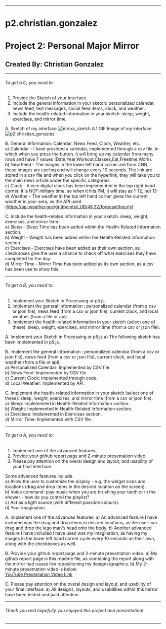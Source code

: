 --------------------------------------------------------------------------------------------------------------------------------------------------------------------

# p2.christian.gonzalez
# Project 2: Personal Major Mirror
## Created By: Christian Gonzalez

--------------------------------------------------------------------------------------------------------------------------------------------------------------------

###### To get a C, you need to
  1. Provide the Sketch of your interface.
  2. Include the general information in your sketch: personalized calendar, news feed, text messages, social feed items, clock, and weather.
  3. Include the health-related information in your sketch: sleep, weight, exercises, and mirror time.
  
  A. Sketch of my interface
![mirror_sketch](https://user-images.githubusercontent.com/83322401/201550841-ec716455-507b-4eb7-ad5e-e81a783f7975.png)
 A.1 GIF Image of my interface <br />
 ![p2 christian_gonzalez](https://user-images.githubusercontent.com/83322401/201551466-ba922d2b-1a6c-4574-93b5-e3ea18cedc8f.gif)

  B. General Information: Calendar, News Feed, Clock, Weather, etc.
     <br />a) Calendar - I have provided a calendar, implemented through a csv file, in which when you press the button, it will bring up my calendar from many rows and have        7 values (Date,Year,Workout,Classes,Eat,Freetime,Work).
     <br />b) New Feed - The images in the lower left hand corner are from CNN, these images are cycling and will change every 10 seconds. The link are stored in a csv file          and when you click on the hyperlink, they will take you to the main news article under the specific categories.
     <br />c) Clock - A nice digital clock has been implemented in the top right hand corner, it is NOT military time, so when it hits PM, it will stay as 1-12, not 13-
     <br />d) Weather - The weather in the top left hand corner gives the current weather in your area, as the API used                                                              (https://api.weather.gov/gridpoints/LUB/48,32/forecast/hourly).
  
  C. Include the health-related information in your sketch: sleep, weight, exercises, and mirror time.
    <br /> a) Sleep - Sleep Time has been added within the Health-Related Information section.
    <br /> b) Weight - Weight has been added within the Health-Related Information section.
    <br /> c) Exercises - Exercises have been added as their own section, as checkboxes give the user a chance to check off what exercises they have completed for the day.
     <br />d) Mirror Time - Mirror Time has been added as its own section, as a csv has been use to show this.
 
--------------------------------------------------------------------------------------------------------------------------------------------------------------------

###### To get a B, you need to:
  1. Implement your Sketch in Processing or p5.js
  2. Implement the general information : personalized calendar (from a csv or json file), news feed (from a csv or json file), current clock, and local weather (from a      file or api).
  3. Implement the health-related information in your sketch (select one of these): sleep, weight, exercises, and mirror time (from a csv or json file). 
  
  A. Implement your Sketch in Processing or p5.js
    a) The following sketch has been implemented in p5.js.

  B. Implement the general information : personalized calendar (from a csv or json file), news feed (from a csv or json file), current clock, and local weather (from a      file or api).
     <br />a) Personalized Calendar: Implemented by CSV file.
     <br />b) News Feed: Implemented by CSV file.
     <br />c) Current Clock: Implemented through code.
     <br />d) Local Weather: Implemented by API.
 
  C. Implement the health-related information in your sketch (select one of these): sleep, weight, exercises, and mirror time (from a csv or json file).
     <br />a) Sleep: Implemented in Health-Related Information section.
     <br />b) Weight: Implemented in Health-Related Information section.
     <br />c) Exercises: Implemented in Exercises section.
     <br />d) Mirror Time: Implemented with CSV file.

--------------------------------------------------------------------------------------------------------------------------------------------------------------------

###### To get a A, you need to:
  1. Implement one of the advanced features.
  2. Provide your github report page and 2-minute presentation video.
  3. Please pay attention on the overal design and layout, and usability of your final interface.

  Some advanced features include:
     <br />a) Allow the user to customize the display - e.g. the widget sizes and locations (drag and drop items in the desired location on the screen).
     <br />b) Voice command: play music when you are brushing your teeth or in the shower - how do you control the playlist?
     <br />c) Act as a light source (with different possible colours).
     <br /> d) Your imagination.

  A. Implement one of the advanced features.
    a) An advanced feature I have included was the drag and drop items in desired locations, as the user can drag and drop the lego man's head onto the body.
    b) Another advanced feature I have included I have used was my imagination, as having my images in the lower left hand corner cycle every 10 seconds on their own,     along with the checkboxes as well.
    
  B. Provide your github report page and 2-minute presentation video.
    a) My github report page is this readme file, as combining the report along with the mirror had issues like repositioning my designs/graphics.
    b) My 2-minute presentation video is below: <br />
[YouTube Presentation Video Link](https://youtu.be/um76hHM0Ki0)
  
  C. Please pay attention on the overal design and layout, and usability of your final interface.
    a) All designs, layouts, and usabilities within this mirror have been tested and paid attention.

--------------------------------------------------------------------------------------------------------------------------------------------------------------------
###### Thank you and hopefully you enjoyed this project and presentation!
--------------------------------------------------------------------------------------------------------------------------------------------------------------------
